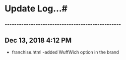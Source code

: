 # Update Log...#
### ------------------------------------------------- ###

## Dec 13, 2018 4:12 PM
- franchise.html
	-added WuffWich option in the brand